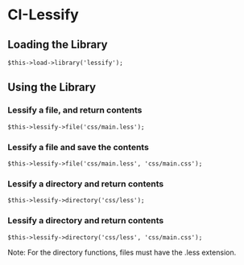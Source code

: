 CI-Lessify
==========

Loading the Library
-------------------
    $this->load->library('lessify');

Using the Library
-----------------
### Lessify a file, and return contents
    $this->lessify->file('css/main.less');

### Lessify a file and save the contents
    $this->lessify->file('css/main.less', 'css/main.css');

### Lessify a directory and return contents
    $this->lessify->directory('css/less');
    
### Lessify a directory and return contents
    $this->lessify->directory('css/less', 'css/main.css');
    
Note: For the directory functions, files must have the .less extension.